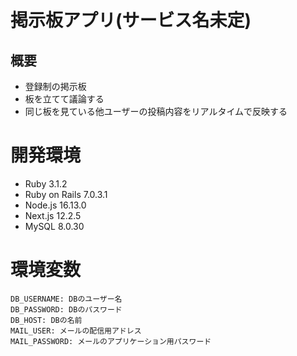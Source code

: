 # 掲示板アプリ(サービス名未定)
## 概要
- 登録制の掲示板
- 板を立てて議論する
- 同じ板を見ている他ユーザーの投稿内容をリアルタイムで反映する

# 開発環境
- Ruby 3.1.2
- Ruby on Rails 7.0.3.1
- Node.js 16.13.0
- Next.js 12.2.5
- MySQL 8.0.30

# 環境変数
```
DB_USERNAME: DBのユーザー名
DB_PASSWORD: DBのパスワード
DB_HOST: DBの名前
MAIL_USER: メールの配信用アドレス
MAIL_PASSWORD: メールのアプリケーション用パスワード
```
